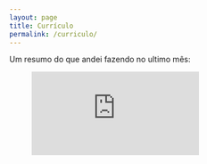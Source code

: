 ```yaml
---
layout: page
title: Currículo
permalink: /curriculo/
---
```


Um resumo do que andei fazendo no ultimo mês:

<figure>
    <embed src="https://wakatime.com/@douglasjam/41da0637-aa77-4d55-9da2-f613257fa6d6.svg"></embed>
</figure>